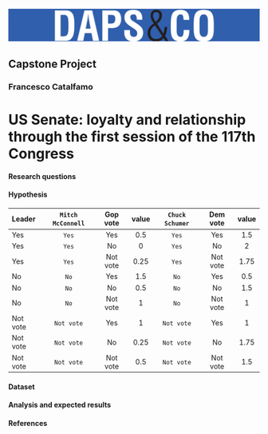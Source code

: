 ![Logo](fig/dapscologo.jpg)
## Capstone Project
### Francesco Catalfamo

# US Senate: loyalty and relationship through the first session of the 117th Congress

#### Research questions

#### Hypothesis
| Leader | `Mitch McConnell` | Gop vote | value | `Chuck Schumer` | Dem vote | value |
| :--- | :---: |  :---: |  :---: |  :---: |  :---: |  :---: | 
| Yes | `Yes` | Yes | 0.5 | `Yes` | Yes | 1.5 |
| Yes | `Yes` | No | 0 | `Yes` | No | 2 | 
| Yes | `Yes` | Not vote | 0.25 | `Yes` | Not vote | 1.75 | 
| No | `No` | Yes | 1.5 | `No` | Yes | 0.5 |
| No | `No` | No | 0.5 | `No` | No | 1.5 |
| No | `No` | Not vote | 1 | `No` | Not vote | 1 |
| Not vote | `Not vote` | Yes | 1 | `Not vote` | Yes | 1 |
| Not vote | `Not vote` | No |0.25 | `Not vote` | No | 1.75 |
| Not vote | `Not vote` | Not vote | 0.5 | `Not vote` | Not vote | 1.5 |
#### Dataset

#### Analysis and expected results

#### References